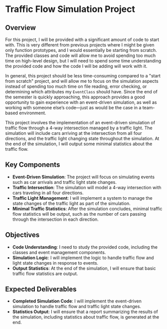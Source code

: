 # Traffic Flow Simulation Project

## Overview
For this project, I will be provided with a significant amount of code to start with. This is very different from previous projects where I might be given only function prototypes, and I would essentially be starting from scratch. The provided classes and code will allow me to avoid spending too much time on high-level design, but I will need to spend some time understanding the provided code and how the code I will be adding will work with it.

In general, this project should be less time-consuming compared to a "start from scratch" project, and will allow me to focus on the simulation aspects instead of spending too much time on file reading, error checking, or determining which attributes my `EventClass` should have. Since the end of the semester is quickly approaching, this approach provides a good opportunity to gain experience with an event-driven simulation, as well as working with someone else’s code—just as would be the case in a team-based environment.

This project involves the implementation of an event-driven simulation of traffic flow through a 4-way intersection managed by a traffic light. The simulation will include cars arriving at the intersection from all four directions, and the traffic light changing state throughout the simulation. At the end of the simulation, I will output some minimal statistics about the traffic flow.

## Key Components
- **Event-Driven Simulation**: The project will focus on simulating events such as car arrivals and traffic light state changes.
- **Traffic Intersection**: The simulation will model a 4-way intersection with cars traveling in all four directions.
- **Traffic Light Management**: I will implement a system to manage the state changes of the traffic light as part of the simulation.
- **Minimal Traffic Statistics**: After the simulation concludes, minimal traffic flow statistics will be output, such as the number of cars passing through the intersection in each direction.

## Objectives
- **Code Understanding**: I need to study the provided code, including the classes and event management components.
- **Simulation Logic**: I will implement the logic to handle traffic flow and light state changes in response to events.
- **Output Statistics**: At the end of the simulation, I will ensure that basic traffic flow statistics are output.

## Expected Deliverables
- **Completed Simulation Code**: I will implement the event-driven simulation to handle traffic flow and traffic light state changes.
- **Statistics Output**: I will ensure that a report summarizing the results of the simulation, including statistics about traffic flow, is generated at the end.

